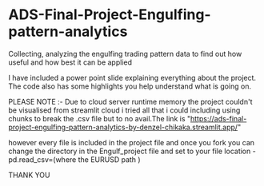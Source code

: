 # ADS-Final-Project-Engulfing-pattern-analytics
Collecting, analyzing the engulfing trading pattern data to find out how useful and how best it can be applied 

I have included a power point slide explaining everything about the project.
The code also has some highlights you help understand what is going on.

PLEASE NOTE :- Due to cloud server runtime memory the project couldn't be visualised from streamlit cloud
i tried all that i could including using chunks to break the .csv file but to no avail.The link is 
"https://ads-final-project-engulfing-pattern-analytics-by-denzel-chikaka.streamlit.app/" 

however every file is included in the project file and once you fork you can change the directory in the Engulf_project 
file and set to your file location - pd.read_csv=(where the EURUSD path )

THANK YOU